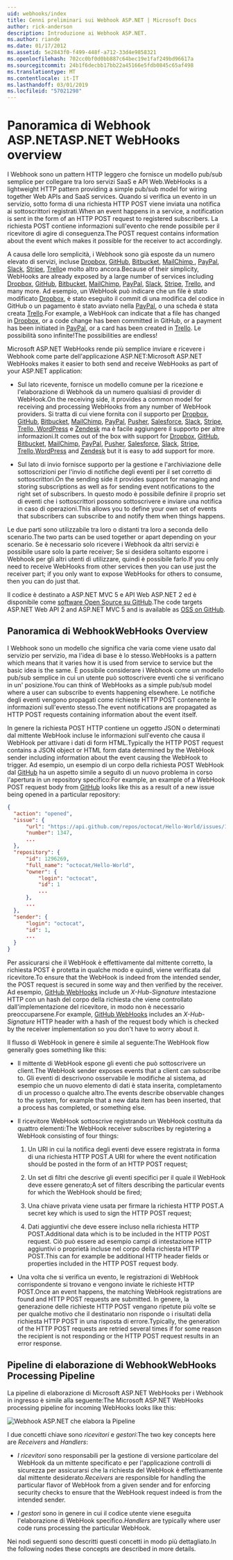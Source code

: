 ```yaml
---
uid: webhooks/index
title: Cenni preliminari sui Webhook ASP.NET | Microsoft Docs
author: rick-anderson
description: Introduzione ai Webhook ASP.NET.
ms.author: riande
ms.date: 01/17/2012
ms.assetid: 5e2843f0-f499-448f-a712-33d4e9858321
ms.openlocfilehash: 702cc0bf0d0bb887c64bec19e1faf249bd96617a
ms.sourcegitcommit: 24b1f6decbb17bb22a45166e5fdb0845c65af498
ms.translationtype: MT
ms.contentlocale: it-IT
ms.lasthandoff: 03/01/2019
ms.locfileid: "57021298"
---
```

# <a name="aspnet-webhooks-overview"></a><span data-ttu-id="1ce2e-103">Panoramica di Webhook ASP.NET</span><span class="sxs-lookup"><span data-stu-id="1ce2e-103">ASP.NET WebHooks overview</span></span>

<span data-ttu-id="1ce2e-104">I Webhook sono un pattern HTTP leggero che fornisce un modello pub/sub semplice per collegare tra loro servizi SaaS e API Web.</span><span class="sxs-lookup"><span data-stu-id="1ce2e-104">WebHooks is a lightweight HTTP pattern providing a simple pub/sub model for wiring together Web APIs and SaaS services.</span></span> <span data-ttu-id="1ce2e-105">Quando si verifica un evento in un servizio, sotto forma di una richiesta HTTP POST viene inviata una notifica ai sottoscrittori registrati.</span><span class="sxs-lookup"><span data-stu-id="1ce2e-105">When an event happens in a service, a notification is sent in the form of an HTTP POST request to registered subscribers.</span></span> <span data-ttu-id="1ce2e-106">La richiesta POST contiene informazioni sull'evento che rende possibile per il ricevitore di agire di conseguenza.</span><span class="sxs-lookup"><span data-stu-id="1ce2e-106">The POST request contains information about the event which makes it possible for the receiver to act accordingly.</span></span>

<span data-ttu-id="1ce2e-107">A causa delle loro semplicità, i Webhook sono già esposte da un numero elevato di servizi, incluse [Dropbox](http://dropbox.com/), [GitHub](http://www.github.com/), [Bitbucket](https://bitbucket.org/), [MailChimp ](http://www.mailchimp.com/), [PayPal](http://www.paypal.com/), [Slack](http://www.slack.com), [Stripe](http://www.stripe.com), [Trello](http://www.trello.com/)e molto altro ancora.</span><span class="sxs-lookup"><span data-stu-id="1ce2e-107">Because of their simplicity, WebHooks are already exposed by a large number of services including [Dropbox](http://dropbox.com/), [GitHub](http://www.github.com/), [Bitbucket](https://bitbucket.org/), [MailChimp](http://www.mailchimp.com/), [PayPal](http://www.paypal.com/), [Slack](http://www.slack.com), [Stripe](http://www.stripe.com), [Trello](http://www.trello.com/), and many more.</span></span> <span data-ttu-id="1ce2e-108">Ad esempio, un WebHook può indicare che un file è stato modificato [Dropbox](http://dropbox.com/), è stato eseguito il commit di una modifica del codice in GitHub o un pagamento è stato avviato nella [PayPal](http://www.paypal.com/), o una scheda è stata creata [ Trello](http://www.trello.com/).</span><span class="sxs-lookup"><span data-stu-id="1ce2e-108">For example, a WebHook can indicate that a file has changed in [Dropbox](http://dropbox.com/), or a code change has been committed in GitHub, or a payment has been initiated in [PayPal](http://www.paypal.com/), or a card has been created in [Trello](http://www.trello.com/).</span></span> <span data-ttu-id="1ce2e-109">Le possibilità sono infinite!</span><span class="sxs-lookup"><span data-stu-id="1ce2e-109">The possibilities are endless!</span></span>

<span data-ttu-id="1ce2e-110">Microsoft ASP.NET WebHooks rende più semplice inviare e ricevere i Webhook come parte dell'applicazione ASP.NET:</span><span class="sxs-lookup"><span data-stu-id="1ce2e-110">Microsoft ASP.NET WebHooks makes it easier to both send and receive WebHooks as part of your ASP.NET application:</span></span>

* <span data-ttu-id="1ce2e-111">Sul lato ricevente, fornisce un modello comune per la ricezione e l'elaborazione di Webhook da un numero qualsiasi di provider di WebHook.</span><span class="sxs-lookup"><span data-stu-id="1ce2e-111">On the receiving side, it provides a common model for receiving and processing WebHooks from any number of WebHook providers.</span></span> <span data-ttu-id="1ce2e-112">Si tratta di cui viene fornita con il supporto per [Dropbox](http://dropbox.com/), [GitHub](http://www.github.com/), [Bitbucket](https://bitbucket.org/), [MailChimp](http://www.mailchimp.com/), [PayPal](http://www.paypal.com/), [Pusher](http://www.pusher.com), [Salesforce](http://www.salesforce.com), [Slack](http://www.slack.com), [Stripe](http://www.stripe.com), [Trello](http://www.trello.com/),[ WordPress](http://www.wordpress.com) e [Zendesk](https://www.zendesk.com/) ma è facile aggiungere il supporto per altre informazioni.</span><span class="sxs-lookup"><span data-stu-id="1ce2e-112">It comes out of the box with support for [Dropbox](http://dropbox.com/), [GitHub](http://www.github.com/), [Bitbucket](https://bitbucket.org/), [MailChimp](http://www.mailchimp.com/), [PayPal](http://www.paypal.com/), [Pusher](http://www.pusher.com), [Salesforce](http://www.salesforce.com), [Slack](http://www.slack.com), [Stripe](http://www.stripe.com), [Trello](http://www.trello.com/),[WordPress](http://www.wordpress.com) and [Zendesk](https://www.zendesk.com/) but it is easy to add support for more.</span></span>

* <span data-ttu-id="1ce2e-113">Sul lato di invio fornisce supporto per la gestione e l'archiviazione delle sottoscrizioni per l'invio di notifiche degli eventi per il set corretto di sottoscrittori.</span><span class="sxs-lookup"><span data-stu-id="1ce2e-113">On the sending side it provides support for managing and storing subscriptions as well as for sending event notifications to the right set of subscribers.</span></span> <span data-ttu-id="1ce2e-114">In questo modo è possibile definire il proprio set di eventi che i sottoscrittori possono sottoscrivere e inviare una notifica in caso di operazioni.</span><span class="sxs-lookup"><span data-stu-id="1ce2e-114">This allows you to define your own set of events that subscribers can subscribe to and notify them when things happens.</span></span>

<span data-ttu-id="1ce2e-115">Le due parti sono utilizzabile tra loro o distanti tra loro a seconda dello scenario.</span><span class="sxs-lookup"><span data-stu-id="1ce2e-115">The two parts can be used together or apart depending on your scenario.</span></span> <span data-ttu-id="1ce2e-116">Se è necessario solo ricevere i Webhook da altri servizi è possibile usare solo la parte receiver; Se si desidera soltanto esporre i Webhook per gli altri utenti di utilizzare, quindi è possibile farlo.</span><span class="sxs-lookup"><span data-stu-id="1ce2e-116">If you only need to receive WebHooks from other services then you can use just the receiver part; if you only want to expose WebHooks for others to consume, then you can do just that.</span></span>

<span data-ttu-id="1ce2e-117">Il codice è destinato a ASP.NET MVC 5 e API Web ASP.NET 2 ed è disponibile come [software Open Source su GitHub](https://github.com/aspnet/WebHooks).</span><span class="sxs-lookup"><span data-stu-id="1ce2e-117">The code targets ASP.NET Web API 2 and ASP.NET MVC 5 and is available as [OSS on GitHub](https://github.com/aspnet/WebHooks).</span></span>

## <a name="webhooks-overview"></a><span data-ttu-id="1ce2e-118">Panoramica di Webhook</span><span class="sxs-lookup"><span data-stu-id="1ce2e-118">WebHooks Overview</span></span>

<span data-ttu-id="1ce2e-119">I Webhook sono un modello che significa che varia come viene usato dal servizio per servizio, ma l'idea di base è lo stesso.</span><span class="sxs-lookup"><span data-stu-id="1ce2e-119">WebHooks is a pattern which means that it varies how it is used from service to service but the basic idea is the same.</span></span> <span data-ttu-id="1ce2e-120">È possibile considerare i Webhook come un modello pub/sub semplice in cui un utente può sottoscrivere eventi che si verificano in un' posizione.</span><span class="sxs-lookup"><span data-stu-id="1ce2e-120">You can think of WebHooks as a simple pub/sub model where a user can subscribe to events happening elsewhere.</span></span> <span data-ttu-id="1ce2e-121">Le notifiche degli eventi vengono propagati come richieste HTTP POST contenente le informazioni sull'evento stesso.</span><span class="sxs-lookup"><span data-stu-id="1ce2e-121">The event notifications are propagated as HTTP POST requests containing information about the event itself.</span></span>

<span data-ttu-id="1ce2e-122">In genere la richiesta POST HTTP contiene un oggetto JSON o determinati dal mittente WebHook incluse le informazioni sull'evento che causa il WebHook per attivare i dati di form HTML.</span><span class="sxs-lookup"><span data-stu-id="1ce2e-122">Typically the HTTP POST request contains a JSON object or HTML form data determined by the WebHook sender including information about the event causing the WebHook to trigger.</span></span> <span data-ttu-id="1ce2e-123">Ad esempio, un esempio di un corpo della richiesta POST WebHook dal [GitHub](http://www.github.com/) ha un aspetto simile a seguito di un nuovo problema in corso l'apertura in un repository specifico:</span><span class="sxs-lookup"><span data-stu-id="1ce2e-123">For example, an example of a WebHook POST request body from [GitHub](http://www.github.com/) looks like this as a result of a new issue being opened in a particular repository:</span></span>

```json
{
  "action": "opened",
  "issue": {
      "url": "https://api.github.com/repos/octocat/Hello-World/issues/1347",
      "number": 1347,
      ...
  },
  "repository": {
      "id": 1296269,
      "full_name": "octocat/Hello-World",
      "owner": {
          "login": "octocat",
          "id": 1
          ...
      },
      ...
  },
  "sender": {
      "login": "octocat",
      "id": 1,
      ...
  }
}
```

<span data-ttu-id="1ce2e-124">Per assicurarsi che il WebHook è effettivamente dal mittente corretto, la richiesta POST è protetta in qualche modo e quindi, viene verificata dal ricevitore.</span><span class="sxs-lookup"><span data-stu-id="1ce2e-124">To ensure that the WebHook is indeed from the intended sender, the POST request is secured in some way and then verified by the receiver.</span></span> <span data-ttu-id="1ce2e-125">Ad esempio, [GitHub WebHooks](https://developer.github.com/webhooks/) include un *X-Hub-Signature* intestazione HTTP con un hash del corpo della richiesta che viene controllato dall'implementazione del ricevitore, in modo non è necessario preoccuparsene.</span><span class="sxs-lookup"><span data-stu-id="1ce2e-125">For example, [GitHub WebHooks](https://developer.github.com/webhooks/) includes an *X-Hub-Signature* HTTP header with a hash of the request body which is checked by the receiver implementation so you don't have to worry about it.</span></span>

<span data-ttu-id="1ce2e-126">Il flusso di WebHook in genere è simile al seguente:</span><span class="sxs-lookup"><span data-stu-id="1ce2e-126">The WebHook flow generally goes something like this:</span></span>

* <span data-ttu-id="1ce2e-127">Il mittente di WebHook espone gli eventi che può sottoscrivere un client.</span><span class="sxs-lookup"><span data-stu-id="1ce2e-127">The WebHook sender exposes events that a client can subscribe to.</span></span> <span data-ttu-id="1ce2e-128">Gli eventi di descrivono osservabile le modifiche al sistema, ad esempio che un nuovo elemento di dati è stata inserita, completamento di un processo o qualche altro.</span><span class="sxs-lookup"><span data-stu-id="1ce2e-128">The events describe observable changes to the system, for example that a new data item has been inserted, that a process has completed, or something else.</span></span>

* <span data-ttu-id="1ce2e-129">Il ricevitore WebHook sottoscrive registrando un WebHook costituita da quattro elementi:</span><span class="sxs-lookup"><span data-stu-id="1ce2e-129">The WebHook receiver subscribes by registering a WebHook consisting of four things:</span></span>

     1. <span data-ttu-id="1ce2e-130">Un URI in cui la notifica degli eventi deve essere registrata in forma di una richiesta HTTP POST.</span><span class="sxs-lookup"><span data-stu-id="1ce2e-130">A URI for where the event notification should be posted in the form of an HTTP POST request;</span></span>

     2. <span data-ttu-id="1ce2e-131">Un set di filtri che descrive gli eventi specifici per il quale il WebHook deve essere generato;</span><span class="sxs-lookup"><span data-stu-id="1ce2e-131">A set of filters describing the particular events for which the WebHook should be fired;</span></span>

     3. <span data-ttu-id="1ce2e-132">Una chiave privata viene usata per firmare la richiesta HTTP POST.</span><span class="sxs-lookup"><span data-stu-id="1ce2e-132">A secret key which is used to sign the HTTP POST request;</span></span>

     4. <span data-ttu-id="1ce2e-133">Dati aggiuntivi che deve essere incluso nella richiesta HTTP POST.</span><span class="sxs-lookup"><span data-stu-id="1ce2e-133">Additional data which is to be included in the HTTP POST request.</span></span> <span data-ttu-id="1ce2e-134">Ciò può essere ad esempio campi di intestazione HTTP aggiuntivi o proprietà incluse nel corpo della richiesta HTTP POST.</span><span class="sxs-lookup"><span data-stu-id="1ce2e-134">This can for example be additional HTTP header fields or properties included in the HTTP POST request body.</span></span>

* <span data-ttu-id="1ce2e-135">Una volta che si verifica un evento, le registrazioni di WebHook corrispondente si trovano e vengono inviate le richieste HTTP POST.</span><span class="sxs-lookup"><span data-stu-id="1ce2e-135">Once an event happens, the matching WebHook registrations are found and HTTP POST requests are submitted.</span></span> <span data-ttu-id="1ce2e-136">In genere, la generazione delle richieste HTTP POST vengano ripetute più volte se per qualche motivo che il destinatario non risponde o i risultati della richiesta HTTP POST in una risposta di errore.</span><span class="sxs-lookup"><span data-stu-id="1ce2e-136">Typically, the generation of the HTTP POST requests are retried several times if for some reason the recipient is not responding or the HTTP POST request results in an error response.</span></span>

## <a name="webhooks-processing-pipeline"></a><span data-ttu-id="1ce2e-137">Pipeline di elaborazione di Webhook</span><span class="sxs-lookup"><span data-stu-id="1ce2e-137">WebHooks Processing Pipeline</span></span>

<span data-ttu-id="1ce2e-138">La pipeline di elaborazione di Microsoft ASP.NET WebHooks per i Webhook in ingresso è simile alla seguente:</span><span class="sxs-lookup"><span data-stu-id="1ce2e-138">The Microsoft ASP.NET WebHooks processing pipeline for incoming WebHooks looks like this:</span></span>

![Webhook ASP.NET che elabora la Pipeline](_static/WebHookReceivers.png)

<span data-ttu-id="1ce2e-140">I due concetti chiave sono *ricevitori* e *gestori*:</span><span class="sxs-lookup"><span data-stu-id="1ce2e-140">The two key concepts here are *Receivers* and *Handlers*:</span></span>

* <span data-ttu-id="1ce2e-141">*I ricevitori* sono responsabili per la gestione di versione particolare del WebHook da un mittente specificato e per l'applicazione controlli di sicurezza per assicurarsi che la richiesta del WebHook è effettivamente dal mittente desiderato.</span><span class="sxs-lookup"><span data-stu-id="1ce2e-141">*Receivers* are responsible for handling the particular flavor of WebHook from a given sender and for enforcing security checks to ensure that the WebHook request indeed is from the intended sender.</span></span>

* <span data-ttu-id="1ce2e-142">*I gestori* sono in genere in cui il codice utente viene eseguita l'elaborazione di WebHook specifico.</span><span class="sxs-lookup"><span data-stu-id="1ce2e-142">*Handlers* are typically where user code runs processing the particular WebHook.</span></span>

<span data-ttu-id="1ce2e-143">Nei nodi seguenti sono descritti questi concetti in modo più dettagliato.</span><span class="sxs-lookup"><span data-stu-id="1ce2e-143">In the following nodes these concepts are described in more details.</span></span>
